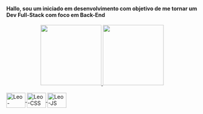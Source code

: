 <h4> Hallo, sou um iniciado em desenvolvimento com objetivo de me tornar um Dev Full-Stack com foco em Back-End </h4>

<div align="center">
  <a href="https://github.com/LeoCostta">
  <img height="160em" src="https://github-readme-stats.vercel.app/api?username=LeoCostta&show_icons=true&theme=dracula"/>
  <img height="160em" src="https://github-readme-stats.vercel.app/api/top-langs/?username=LeoCostta&layout=compact&langs_count=7&theme=dracula"/>
</div>
  
<div style="display: inline_block"><br>
  <img align="center" alt="Leo-HTML" height="40" width="50" src="https://cdn.jsdelivr.net/gh/devicons/devicon/icons/html5/html5-plain-wordmark.svg">
  <img align="center" alt="Leo-CSS" height="40" width="50" src="https://cdn.jsdelivr.net/gh/devicons/devicon/icons/css3/css3-plain-wordmark.svg">
  <img align="center" alt="Leo-JS" height="40" width="50" src="https://cdn.jsdelivr.net/gh/devicons/devicon/icons/javascript/javascript-plain.svg">
</div>  
